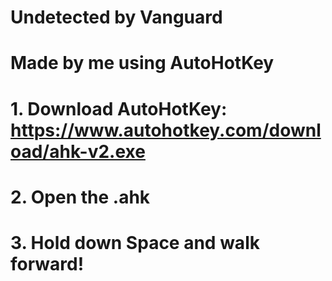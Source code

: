 # Undetected by Vanguard
# Made by me using AutoHotKey

# 1. Download AutoHotKey: https://www.autohotkey.com/download/ahk-v2.exe

# 2. Open the .ahk

# 3. Hold down Space and walk forward!
